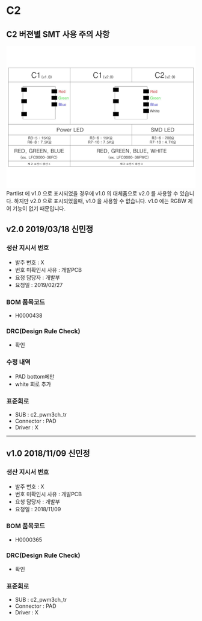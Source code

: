 # C2

## C2 버젼별 SMT 사용 주의 사항
![CPU_MODULE](../c1/img/CPU_MODULE.jpg)
Partlist 에 v1.0 으로 표시되었을 경우에 v1.0 의 대체품으로 v2.0 를 사용할 수 있습니다.
하지만 v2.0 으로 표시되었을때, v1.0 을 사용할 수 없습니다.
v1.0 에는 RGBW 제어 기능이 없기 때문입니다.

## v2.0 2019/03/18 신민정

### 생산 지시서 번호
* 발주 번호 : X
* 번호 미확인시 사유 : 개발PCB
* 요청 담당자 : 개발부
* 요청일 : 2019/02/27

###  BOM 품목코드
* H0000438

### DRC(Design Rule Check)
* 확인

### 수정 내역
* PAD bottom에만
* white 회로 추가

### 표준회로
* SUB : c2_pwm3ch_tr
* Connector : PAD 
* Driver :  X

----------

## v1.0 2018/11/09 신민정

### 생산 지시서 번호
* 발주 번호 : X
* 번호 미확인시 사유 : 개발PCB
* 요청 담당자 : 개발부
* 요청일 : 2018/11/09

###  BOM 품목코드
* H0000365

### DRC(Design Rule Check)
* 확인

### 표준회로
* SUB : c2_pwm3ch_tr
* Connector : PAD 
* Driver :  X
